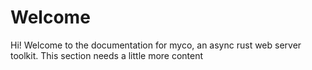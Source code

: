 # Welcome

Hi! Welcome to the documentation for myco, an async rust web server toolkit. This section needs a little more content
